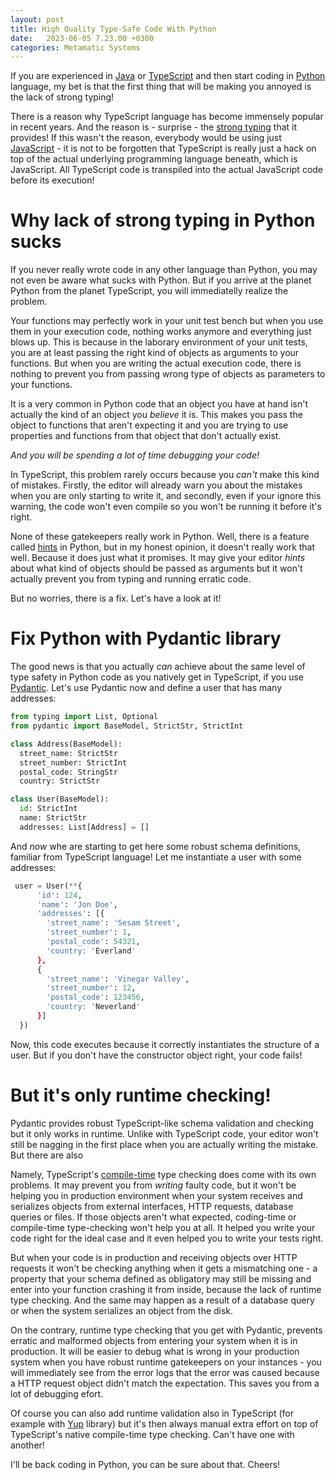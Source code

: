 ```yaml
---
layout: post
title: High Quality Type-Safe Code With Python
date:   2023-06-05 7.23.00 +0300
categories: Metamatic Systems
---
```


If you are experienced in [Java](https://en.wikipedia.org/wiki/Java_%28programming_language%29) or 
[TypeScript](https://en.wikipedia.org/wiki/TypeScript) and then start coding
in [Python](https://en.wikipedia.org/wiki/Python_%28programming_language_%28) language, my bet is that the first thing that will be making
you annoyed is the lack of strong typing!

There is a reason why TypeScript language has become immensely popular
in recent years. And the reason is - surprise - the [strong typing](https://en.wikipedia.org/wiki/Strong_and_weak_typing) that it 
provides! If this wasn't the reason, everybody would be using just [JavaScript](https://en.wikipedia.org/wiki/JavaScript) -
it is not to be forgotten that TypeScript is really just a hack
on top of the actual underlying programming language beneath, which is JavaScript.
All TypeScript code is transpiled into the actual JavaScript code before its execution!

# Why lack of strong typing in Python sucks

If you never really wrote code in any other language than Python,
you may not even be aware what sucks with Python. But if you arrive at the planet
Python from the planet TypeScript, you will immediatelly realize the problem.

Your functions may perfectly work in your unit test bench but when you
use them in your execution code, nothing works anymore and everything just
blows up. This is because in the laborary environment of your unit tests,
you are at least passing the right kind of objects as arguments to 
your functions. But when you are writing the actual execution code, 
there is nothing to prevent you from passing wrong type of objects as
parameters to your functions. 

It is a very common in Python code that an object you have at hand isn't actually 
the kind of an object you *believe* it is. This makes you pass the object 
to functions that aren't expecting it and you are trying to use properties 
and functions from that object that don't actually exist. 

*And you will be spending a lot of time debugging your code!*

In TypeScript, this problem rarely occurs because you *can't* make this kind of mistakes. Firstly, the editor
will already warn you about the mistakes when you are only starting to write
it, and secondly, even if your ignore this warning, the code won't even 
compile so you won't be running it before it's right. 

None of these gatekeepers really work in Python. Well, there is a feature
called [hints](https://docs.python.org/3/library/typing.html) in Python, 
but in my honest opinion, it doesn't really work that well. Because
it does just what it promises. It may give your editor *hints* about
what kind of objects should be passed as arguments but it won't actually prevent
you from typing and running erratic code.  

But no worries, there is a fix. Let's have a look at it!

# Fix Python with Pydantic library

The good news is that you actually *can* achieve about the same level
of type safety in Python code as you natively get in TypeScript, if you use
[Pydantic](https://pydantic.dev/). Let's use Pydantic now and define 
a user that has many addresses:

```python
from typing import List, Optional
from pydantic import BaseModel, StrictStr, StrictInt

class Address(BaseModel):
  street_name: StrictStr
  street_number: StrictInt
  postal_code: StringStr
  country: StrictStr

class User(BaseModel):
  id: StrictInt
  name: StrictStr
  addresses: List[Address] = []
```

And *now* whe are starting to get here some robust schema definitions,
familiar from TypeScript language! Let me instantiate a user with 
some addresses:

```python
 user = User(**{
      'id': 124,
      'name': 'Jon Doe',
      'addresses': [{
        'street_name': 'Sesam Street',
        'street_number': 1,
        'postal_code': 54321,
        'country: 'Everland'
      },
      {
        'street_name': 'Vinegar Valley',
        'street_number': 12,
        'postal_code': 123456,
        'country: 'Neverland'
      }]
  })
```

Now, this code executes because it correctly instantiates the structure
of a user. But if you don't have the constructor object right, your
code fails!

# But it's only runtime checking!

Pydantic provides robust TypeScript-like schema validation and checking
but it only works in runtime. Unlike with TypeScript code, your editor won't still be nagging in 
the first place when you are actually writing the mistake. But there are also 

Namely, TypeScript's [compile-time](https://en.wikipedia.org/wiki/Compile_time) 
type checking does come with its own problems. It may prevent you
from *writing* faulty code, but it won't be helping you in production environment
when your system receives and serializes objects from external interfaces,
HTTP requests, database queries or files. If those objects aren't
what expected, coding-time or compile-time type-checking won't help you
at all. It helped you write your code right for the ideal case and
it even helped you to write your tests right. 

But when your code is in production and receiving objects over HTTP requests
it won't be checking anything when it gets a mismatching one - a property that your schema 
defined as obligatory may still be missing and enter into your function
crashing it from inside, because the lack of runtime type checking. And 
the same may happen as a result of a database query or when the system serializes
an object from the disk. 

On the contrary, runtime type checking that you get with Pydantic, 
prevents erratic and malformed objects from entering your system when it is in production. 
It will be easier to debug what is wrong in your production system when you have robust
runtime gatekeepers on your instances - you will immediately see from 
the error logs that the error was caused because a HTTP request object
didn't match the expectation. This saves you from a lot of debugging efort.

Of course you can also add runtime validation also in TypeScript (for example
with [Yup](https://www.npmjs.com/package/yup) library) but it's then 
always manual extra effort on top of TypeScript's native compile-time type
checking. Can't have one with another!


I'll be back coding in Python, you can be sure about that. Cheers!
